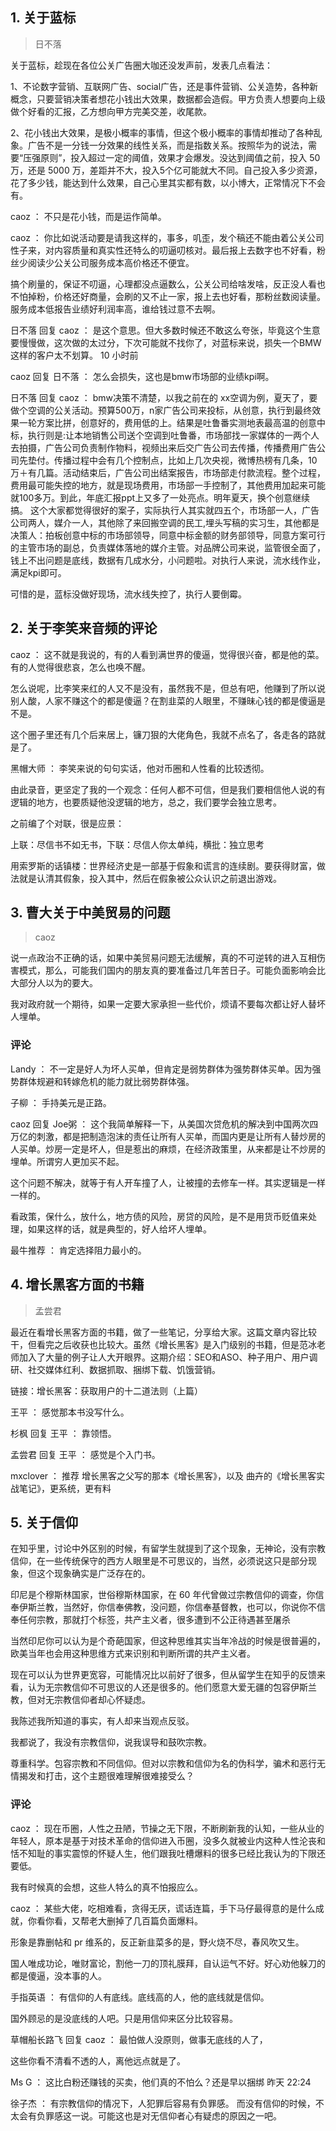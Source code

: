 ## 1. 关于蓝标
> 日不落

关于蓝标，趁现在各位公关广告圈大咖还没发声前，发表几点看法：

1、不论数字营销、互联网广告、social广告，还是事件营销、公关造势，各种新概念，只要营销决策者想花小钱出大效果，数据都会造假。甲方负责人想要向上级做个好看的汇报，乙方想向甲方完美交差，收尾款。

2、花小钱出大效果，是极小概率的事情，但这个极小概率的事情却推动了各种乱象。广告不是一分钱一分效果的线性关系，而是指数关系。按照华为的说法，需要“压强原则”，投入超过一定的阈值，效果才会爆发。没达到阈值之前，投入 50 万，还是 5000 万，差距并不大，投入5个亿可能就大不同。自己投入多少资源，花了多少钱，能达到什么效果，自己心里其实都有数，以小博大，正常情况下不会有。


caoz ：  不只是花小钱，而是运作简单。

caoz ：  你比如说活动要是请我这样的，事多，叽歪，发个稿还不能由着公关公司性子来，对内容质量和真实性还特么的叨逼叨核对。最后报上去数字也不好看，粉丝少阅读少公关公司服务成本高价格还不便宜。

搞个刷量的，保证不叨逼，心理都没点逼数么，公关公司给啥发啥，反正没人看也不怕掉粉，价格还好商量，会刷的又不止一家，报上去也好看，那粉丝数阅读量。 服务成本低报告业绩好利润率高，谁给钱过意不去啊。 

日不落 回复 caoz ：  是这个意思。但大多数时候还不敢这么夸张，毕竟这个生意要慢慢做，这次做的太过分，下次可能就不找你了，对蓝标来说，损失一个BMW这样的客户太不划算。 10 小时前

caoz 回复 日不落 ：  怎么会损失，这也是bmw市场部的业绩kpi啊。

日不落 回复 caoz ：  bmw决策不清楚，以我之前在的 xx空调为例，夏天了，要做个空调的公关活动。预算500万，n家广告公司来投标，从创意，执行到最终效果一轮方案比拼，创意好的，费用低的上。结果是吐鲁番实测地表最高温的创意中标，执行则是:让本地销售公司送个空调到吐鲁番，市场部找一家媒体的一两个人去拍摄，广告公司负责制作物料，视频出来后交广告公司去传播，传播费用广告公司先垫付。传播过程中会有几个控制点，比如上几次央视，微博热榜有几条，10万＋有几篇。活动结束后，广告公司出结案报告，市场部走付款流程。整个过程，费用最可能失控的地方，就是现场费用，市场部一手控制了，其他费用加起来可能就100多万。到此，年底汇报ppt上又多了一处亮点。明年夏天，换个创意继续搞。
这个大家都觉得很好的案子，实际执行人其实就四五个，市场部一人，广告公司两人，媒介一人，其他除了来回搬空调的民工,埋头写稿的实习生，其他都是决策人：拍板创意中标的市场部领导，同意中标金额的财务部领导，同意方案可行的主管市场的副总，负责媒体落地的媒介主管。对品牌公司来说，监管很全面了，钱上不出问题是底线，数据有几成水分，小问题啦。对执行人来说，流水线作业，满足kpi即可。

可惜的是，蓝标没做好现场，流水线失控了，执行人要倒霉。

## 2. 关于李笑来音频的评论

caoz ：  这不就是我说的，有的人看到满世界的傻逼，觉得很兴奋，都是他的菜。有的人觉得很悲哀，怎么也唤不醒。

怎么说呢，比李笑来红的人又不是没有，虽然我不是，但总有吧，他赚到了所以说别人酸，人家不赚这个的都是傻逼？在割韭菜的人眼里，不赚昧心钱的都是傻逼是不是。

这个圈子里还有几个后来居上，镰刀狠的大佬角色，我就不点名了，各走各的路就是了。 

黑帽大师 ：  李笑来说的句句实话，他对币圈和人性看的比较透彻。

由此录音，更坚定了我的一个观念：任何人都不可信，但是我们要相信他人说的有逻辑的地方，也要质疑他没逻辑的地方，总之，我们要学会独立思考。

之前编了个对联，很是应景：

上联：尽信书不如无书，下联：尽信人你太单纯，横批：独立思考

用索罗斯的话镇楼：世界经济史是一部基于假象和谎言的连续剧。要获得财富，做法就是认清其假象，投入其中，然后在假象被公众认识之前退出游戏。

## 3. 曹大关于中美贸易的问题
> caoz

说一点政治不正确的话，如果中美贸易问题无法缓解，真的不可逆转的进入互相伤害模式，那么，可能我们国内的朋友真的要准备过几年苦日子。可能负面影响会比大部分人以为的要大。

我对政府就一个期待，如果一定要大家承担一些代价，烦请不要每次都让好人替坏人埋单。

### 评论
Landy ：  不一定是好人为坏人买单，但肯定是弱势群体为强势群体买单。因为强势群体规避和转嫁危机的能力就比弱势群体强。

子柳 ：  手持美元是正路。

caoz 回复 Joe粥 ：  这个我简单解释一下，从美国次贷危机的解决到中国两次四万亿的刺激，都是把制造泡沫的责任让所有人买单，而国内更是让所有人替炒房的人买单。炒房一定是坏人，但是惹出的麻烦，在经济政策里，从来都是让不炒房的埋单。所谓穷人更加买不起。

这个问题不解决，就等于有人开车撞了人，让被撞的去修车一样。其实逻辑是一样一样的。

看政策，保什么，放什么，地方债的风险，房贷的风险，是不是用货币贬值来处理，如果这样的话，就是典型的，好人给坏人埋单。

最牛推荐 ：  肯定选择阻力最小的。

## 4. 增长黑客方面的书籍
> 孟尝君

最近在看增长黑客方面的书籍，做了一些笔记，分享给大家。这篇文章内容比较干，但看完之后收获也比较大。虽然《增长黑客》是入门级别的书籍，但是范冰老师加入了大量的例子让人大开眼界。这期介绍：SEO和ASO、种子用户、用户调研、社交媒体红利、数据抓取、捆绑下载、饥饿营销。

链接：增长黑客：获取用户的十二道法则（上篇）

王平 ：  感觉那本书没写什么。

杉枫 回复 王平 ：  靠领悟。

孟尝君 回复 王平 ：  感觉是个入门书。

mxclover ：  推荐 增长黑客之父写的那本《增长黑客》，以及 曲卉的《增长黑客实战笔记》，更系统，更有料

## 5. 关于信仰
在知乎里，讨论中外区别的时候，有留学生就提到了这个现象，无神论，没有宗教信仰，在一些传统保守的西方人眼里是不可思议的，当然，必须说这只是部分现象，但这个现象确实是广泛存在的。

印尼是个穆斯林国家，世俗穆斯林国家，在 60 年代曾做过宗教信仰的调查，你信奉伊斯兰教，当然好，你信奉佛教，没问题，你信奉基督教，也可以，你说你不信奉任何宗教，那就打个标签，共产主义者，很多遭到不公正待遇甚至屠杀

当然印尼你可以认为是个奇葩国家，但这种思维其实当年冷战的时候是很普遍的，欧美当年也会用这种思维方式来识别和判断所谓的共产主义者。

现在可以认为世界更宽容，可能情况比以前好了很多，但从留学生在知乎的反馈来看，认为无宗教信仰不可思议的人还是很多的。他们愿意大爱无疆的包容伊斯兰教，但对无宗教信仰者却心怀疑虑。

我陈述我所知道的事实，有人却来当观点反驳。

我都说了，我没有宗教信仰，说我误导和鼓吹宗教。

尊重科学。包容宗教和不同信仰。但对以宗教和信仰为名的伪科学，骗术和恶行无情揭发和打击，这个主题很难理解很难接受么？

### 评论

caoz ：  现在币圈，人性之丑陋，节操之无下限，不断刷新我的认知，一些从业的年轻人，原本是基于对技术革命的信仰进入币圈，没多久就被业内这种人性沦丧和恬不知耻的事实震惊的怀疑人生，他们跟我吐槽爆料的很多已经比我认为的下限还要低。

我有时候真的会想，这些人特么的真不怕报应么。 

caoz ：  某些大佬，吃相难看，贪得无厌，谎话连篇，手下马仔最得意的是什么成就，你看你看，又帮老大删掉了几百篇负面爆料。

形象是靠删帖和 pr 维系的，反正新韭菜多的是，野火烧不尽，春风吹又生。

国人唯成功论，唯财富论，割他一刀的顶礼膜拜，自认运气不好。好心劝他躲刀的都是傻逼，没本事的人。 

手指英语 ：  有信仰的人有底线。底线高的人，他的底线就是信仰。

国外顾忌的是没底线的人吧。只是用信仰来区分比较容易。 

草帽船长路飞 回复 caoz ：  最怕做人没原则，做事无底线的人了，

这些你看不清看不透的人，离他远点就是了。

Ms G ：  这比白粉还赚钱的买卖，他们真的不怕么？还是早以捆绑 昨天 22:24

徐子杰 ：  有宗教信仰的情况下，人犯罪后容易有负罪感。 而没有信仰的时候，不太会有负罪感这一说。可能这也是对无信仰者心有疑虑的原因之一吧。 




